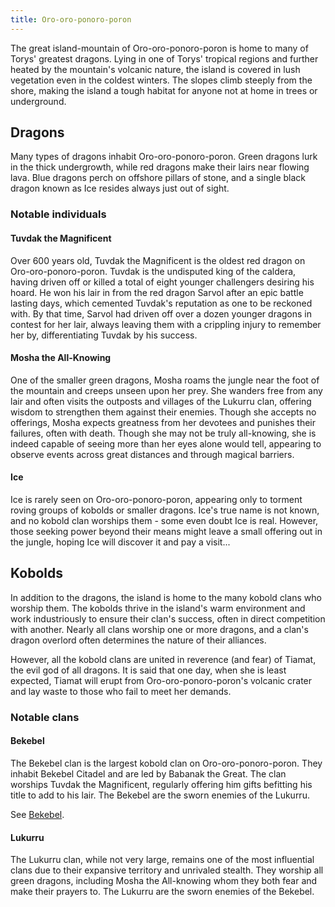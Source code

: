 ```yaml
---
title: Oro-oro-ponoro-poron
---
```


The great island-mountain of Oro-oro-ponoro-poron is home to many of Torys' greatest dragons. Lying in one of Torys' tropical regions and further heated by the mountain's volcanic nature, the island is covered in lush vegetation even in the coldest winters. The slopes climb steeply from the shore, making the island a tough habitat for anyone not at home in trees or underground.

## Dragons

Many types of dragons inhabit Oro-oro-ponoro-poron. Green dragons lurk in the thick undergrowth, while red dragons make their lairs near flowing lava. Blue dragons perch on offshore pillars of stone, and a single black dragon known as Ice resides always just out of sight.

### Notable individuals

#### Tuvdak the Magnificent

Over 600 years old, Tuvdak the Magnificent is the oldest red dragon on Oro-oro-ponoro-poron. Tuvdak is the undisputed king of the caldera, having driven off or killed a total of eight younger challengers desiring his hoard. He won his lair in from the red dragon Sarvol after an epic battle lasting days, which cemented Tuvdak's reputation as one to be reckoned with. By that time, Sarvol had driven off over a dozen younger dragons in contest for her lair, always leaving them with a crippling injury to remember her by, differentiating Tuvdak by his success.

#### Mosha the All-Knowing

One of the smaller green dragons, Mosha roams the jungle near the foot of the mountain and creeps unseen upon her prey. She wanders free from any lair and often visits the outposts and villages of the Lukurru clan, offering wisdom to strengthen them against their enemies. Though she accepts no offerings, Mosha expects greatness from her devotees and punishes their failures, often with death. Though she may not be truly all-knowing, she is indeed capable of seeing more than her eyes alone would tell, appearing to observe events across great distances and through magical barriers.

#### Ice

Ice is rarely seen on Oro-oro-ponoro-poron, appearing only to torment roving groups of kobolds or smaller dragons. Ice's true name is not known, and no kobold clan worships them - some even doubt Ice is real. However, those seeking power beyond their means might leave a small offering out in the jungle, hoping Ice will discover it and pay a visit...

## Kobolds

In addition to the dragons, the island is home to the many kobold clans who worship them. The kobolds thrive in the island's warm environment and work industriously to ensure their clan's success, often in direct competition with another. Nearly all clans worship one or more dragons, and a clan's dragon overlord often determines the nature of their alliances.

However, all the kobold clans are united in reverence (and fear) of Tiamat, the evil god of all dragons. It is said that one day, when she is least expected, Tiamat will erupt from Oro-oro-ponoro-poron's volcanic crater and lay waste to those who fail to meet her demands.

### Notable clans

#### Bekebel

The Bekebel clan is the largest kobold clan on Oro-oro-ponoro-poron. They inhabit Bekebel Citadel and are led by Babanak the Great. The clan worships Tuvdak the Magnificent, regularly offering him gifts befitting his title to add to his lair. The Bekebel are the sworn enemies of the Lukurru.

See [Bekebel](bekebel/index.md).

#### Lukurru

The Lukurru clan, while not very large, remains one of the most influential clans due to their expansive territory and unrivaled stealth. They worship all green dragons, including Mosha the All-knowing whom they both fear and make their prayers to. The Lukurru are the sworn enemies of the Bekebel.
